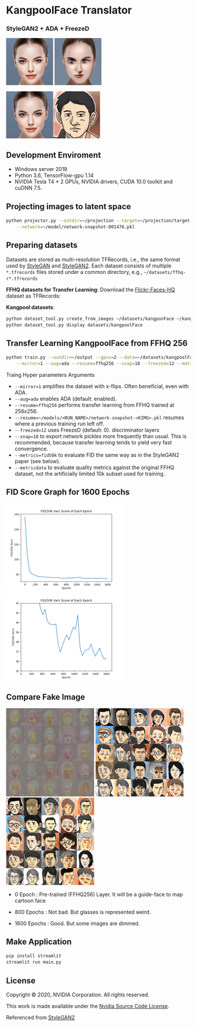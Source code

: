 # KangpoolFace Translator

### StyleGAN2 + ADA + FreezeD

![Target image](./projection/target.png)
![Project image](./projection/proj.png)

![Transform image](./projection/proj.gif)

## Development Enviroment

* Windows server 2019
* Python 3.6, TensorFlow-gpu 1.14 
* NVIDIA Tesla T4 * 2 GPUs, NVIDIA drivers, CUDA 10.0 toolkit and cuDNN 7.5.

## Projecting images to latent space

```.bash
python projector.py --outdir=~/projection --target=~/projection/target.png \
    --network=~/model/network-snapshot-001476.pkl
```

## Preparing datasets

Datasets are stored as multi-resolution TFRecords, i.e., the same format used by [StyleGAN](https://github.com/NVlabs/stylegan) and [StyleGAN2](https://github.com/NVlabs/stylegan2). Each dataset consists of multiple `*.tfrecords` files stored under a common directory, e.g., `~/datasets/ffhq-r*.tfrecords`

**FFHQ datasets for Transfer Learning**: Download the [Flickr-Faces-HQ](https://github.com/NVlabs/ffhq-dataset) dataset as TFRecords:

**Kangpool datasets**: 
```.bash
python dataset_tool.py create_from_images ~/datasets/kangponFace ~/kangpoolFace_png
python dataset_tool.py display datasets/kangpoolFace
```

## Transfer Learning KangpoolFace from FFHQ 256

```.bash
python train.py --outdir=~/output --gpus=2 --data=~/datasets/kangpoolFace \
    --mirror=1 --aug=ada --resume=ffhq256 --snap=10 --freezed=12 --metric=fid50k --metricdata=~/datasets
```

Traing Hyper parameters Arguments

* `--mirror=1` amplifies the dataset with x-flips. Often beneficial, even with ADA.
* `--aug=ada` enables ADA (default: enabled).
* `--resume=ffhq256` performs transfer learning from FFHQ trained at 256x256.
* `--resume=~/models/<RUN_NAME>/network-snapshot-<KIMG>.pkl` resumes where a previous training run left off.
* `--freezed=12` uses FreezeD (default: 0). discriminator layers
* `--snap=10` to export network pickles more frequently than usual. This is recommended, because transfer learning tends to yield very fast convergence.
* `--metrics=fid50k` to evaluate FID the same way as in the StyleGAN2 paper (see below).
* `--metricdata` to evaluate quality metrics against the original FFHQ dataset, not the artificially limited 10k subset used for training.

## FID Score Graph for 1600 Epochs
![Fid Score image1](./evaluation/fidgraph1.png)
![Fid Score image2](./evaluation/fidgraph2.png)

## Compare Fake Image
![0Epoch Fake image1](./evaluation/0Epoch.png)
![800Epoch Fake image1](./evaluation/800Epoch.png)
![1600Epoch Fake image1](./evaluation/1600Epoch.png)

* 0 Epoch : Pre-trained (FFHQ256) Layer. It will be a guide-face to map cartoon face  

* 800 Epochs : Not bad. But glasses is represented weird. 

* 1600 Epochs : Good. But some images are dimmed.

## Make Application
```.bash
pip install streamlit
streamlit run main.py
```
## License

Copyright &copy; 2020, NVIDIA Corporation. All rights reserved.

This work is made available under the [Nvidia Source Code License](https://nvlabs.github.io/stylegan2-ada/license.html).

Referenced from [StyleGAN2](https://github.com/NVlabs/stylegan2)
